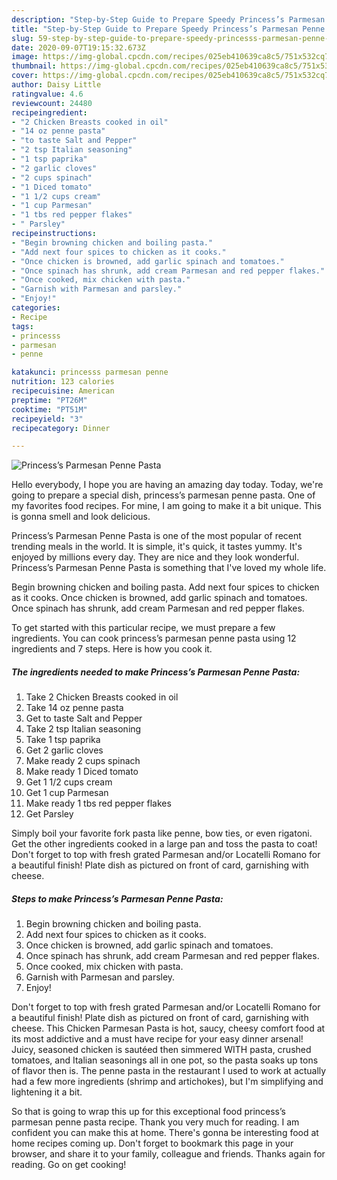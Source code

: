 ```yaml
---
description: "Step-by-Step Guide to Prepare Speedy Princess’s Parmesan Penne Pasta"
title: "Step-by-Step Guide to Prepare Speedy Princess’s Parmesan Penne Pasta"
slug: 59-step-by-step-guide-to-prepare-speedy-princesss-parmesan-penne-pasta
date: 2020-09-07T19:15:32.673Z
image: https://img-global.cpcdn.com/recipes/025eb410639ca8c5/751x532cq70/princesss-parmesan-penne-pasta-recipe-main-photo.jpg
thumbnail: https://img-global.cpcdn.com/recipes/025eb410639ca8c5/751x532cq70/princesss-parmesan-penne-pasta-recipe-main-photo.jpg
cover: https://img-global.cpcdn.com/recipes/025eb410639ca8c5/751x532cq70/princesss-parmesan-penne-pasta-recipe-main-photo.jpg
author: Daisy Little
ratingvalue: 4.6
reviewcount: 24480
recipeingredient:
- "2 Chicken Breasts cooked in oil"
- "14 oz penne pasta"
- "to taste Salt and Pepper"
- "2 tsp Italian seasoning"
- "1 tsp paprika"
- "2 garlic cloves"
- "2 cups spinach"
- "1 Diced tomato"
- "1 1/2 cups cream"
- "1 cup Parmesan"
- "1 tbs red pepper flakes"
- " Parsley"
recipeinstructions:
- "Begin browning chicken and boiling pasta."
- "Add next four spices to chicken as it cooks."
- "Once chicken is browned, add garlic spinach and tomatoes."
- "Once spinach has shrunk, add cream Parmesan and red pepper flakes."
- "Once cooked, mix chicken with pasta."
- "Garnish with Parmesan and parsley."
- "Enjoy!"
categories:
- Recipe
tags:
- princesss
- parmesan
- penne

katakunci: princesss parmesan penne 
nutrition: 123 calories
recipecuisine: American
preptime: "PT26M"
cooktime: "PT51M"
recipeyield: "3"
recipecategory: Dinner

---
```



![Princess’s Parmesan Penne Pasta](https://img-global.cpcdn.com/recipes/025eb410639ca8c5/751x532cq70/princesss-parmesan-penne-pasta-recipe-main-photo.jpg)

Hello everybody, I hope you are having an amazing day today. Today, we're going to prepare a special dish, princess’s parmesan penne pasta. One of my favorites food recipes. For mine, I am going to make it a bit unique. This is gonna smell and look delicious.

Princess’s Parmesan Penne Pasta is one of the most popular of recent trending meals in the world. It is simple, it's quick, it tastes yummy. It's enjoyed by millions every day. They are nice and they look wonderful. Princess’s Parmesan Penne Pasta is something that I've loved my whole life.

Begin browning chicken and boiling pasta. Add next four spices to chicken as it cooks. Once chicken is browned, add garlic spinach and tomatoes. Once spinach has shrunk, add cream Parmesan and red pepper flakes.


To get started with this particular recipe, we must prepare a few ingredients. You can cook princess’s parmesan penne pasta using 12 ingredients and 7 steps. Here is how you cook it.

<!--inarticleads1-->

##### The ingredients needed to make Princess’s Parmesan Penne Pasta:

1. Take 2 Chicken Breasts cooked in oil
1. Take 14 oz penne pasta
1. Get to taste Salt and Pepper
1. Take 2 tsp Italian seasoning
1. Take 1 tsp paprika
1. Get 2 garlic cloves
1. Make ready 2 cups spinach
1. Make ready 1 Diced tomato
1. Get 1 1/2 cups cream
1. Get 1 cup Parmesan
1. Make ready 1 tbs red pepper flakes
1. Get  Parsley


Simply boil your favorite fork pasta like penne, bow ties, or even rigatoni. Get the other ingredients cooked in a large pan and toss the pasta to coat! Don&#39;t forget to top with fresh grated Parmesan and/or Locatelli Romano for a beautiful finish! Plate dish as pictured on front of card, garnishing with cheese. 

<!--inarticleads2-->

##### Steps to make Princess’s Parmesan Penne Pasta:

1. Begin browning chicken and boiling pasta.
1. Add next four spices to chicken as it cooks.
1. Once chicken is browned, add garlic spinach and tomatoes.
1. Once spinach has shrunk, add cream Parmesan and red pepper flakes.
1. Once cooked, mix chicken with pasta.
1. Garnish with Parmesan and parsley.
1. Enjoy!


Don&#39;t forget to top with fresh grated Parmesan and/or Locatelli Romano for a beautiful finish! Plate dish as pictured on front of card, garnishing with cheese. This Chicken Parmesan Pasta is hot, saucy, cheesy comfort food at its most addictive and a must have recipe for your easy dinner arsenal! Juicy, seasoned chicken is sautéed then simmered WITH pasta, crushed tomatoes, and Italian seasonings all in one pot, so the pasta soaks up tons of flavor then is. The penne pasta in the restaurant I used to work at actually had a few more ingredients (shrimp and artichokes), but I&#39;m simplifying and lightening it a bit. 

So that is going to wrap this up for this exceptional food princess’s parmesan penne pasta recipe. Thank you very much for reading. I am confident you can make this at home. There's gonna be interesting food at home recipes coming up. Don't forget to bookmark this page in your browser, and share it to your family, colleague and friends. Thanks again for reading. Go on get cooking!
